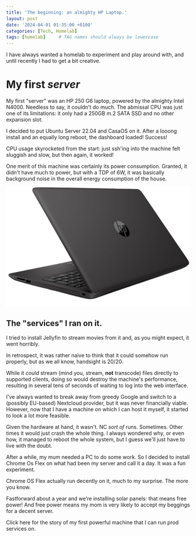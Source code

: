 ```yaml
---
title: 'The beginning: an almighty HP Laptop.'
layout: post
date: '2024-04-01 01:35:00 +0100'
categories: [Tech, Homelab]
tags: [homelab]     # TAG names should always be lowercase
---
```


I have always wanted a homelab to experiment and play around with, and until recently I had to get a bit creative.

# My first *server*

My first "server" was an HP 250 G6 laptop, powered by the almighty Intel N4000. Needless to say, it couldn't do much. The abmissal CPU was just one of its limitations: it only had a 250GB m.2 SATA SSD and no other expansion slot.

I decided to put Ubuntu Server 22.04 and CasaOS on it. After a looong install and an equally long reboot, the dashboard loaded! Success!

CPU usage skyrocketed from the start: just ssh'ing into the machine felt sluggish and slow, but then again, it worked!

One merit of this machine was certainly its power consumption. Granted, it didn't have much to power, but with a TDP of 6W, it was basically background noise in the overall energy consumption of the house.

![laptopImg](./2024-04-02-HpLaptop/laptopImg.png "The stupid thing.")

## The "services" I ran on it.

I tried to install Jellyfin to stream movies from it and, as you might expect, it went horribly.

In retrospect, it was rather naive to think that it could somehow run properly, but as we all know, handsight is 20/20.

While it *could* stream (mind you, stream, **not** transcode) files directly to supported clients, doing so would destroy the machine's performance, resulting in several tens of seconds of waiting to log into the web interface.

I've always wanted to break away from greedy Google and switch to a (possibly EU-based) Nextcloud provider, but it was never financially viable. However, now that I have a machine on which I can host it myself, it started to look a lot more feasible.

Given the hardware at hand, it wasn't. NC *sort of* runs. Sometimes. Other times it would just crash the whole thing. I always wondered why, or even how, it managed to reboot the whole system, but I guess we'll just have to live with the doubt.

After a while, my mum needed a PC to do some work. So I decided to install Chrome Os Flex on what had been my server and call it a day. It was a fun experiment.

Chrome OS Flex actually run decently on it, much to my surprise. The more you know. 

Fastforward about a year and we’re installing solar panels: that means free power! And free power means my mom is very likely to accept my beggings for a decent server.

Click here for the story of my first powerful machine that I can run prod services on. 


